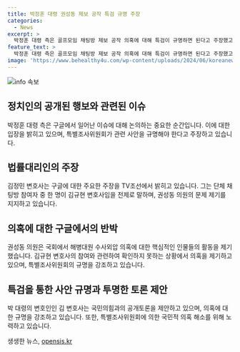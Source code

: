 ```yaml
---
title: 박정훈 대령 권성동 제보 공작 특검 규명 주장
categories:
  - News
excerpt: >
  박정훈 대령 측은 골프모임 채팅방 제보 공작 의혹에 대해 특검이 규명하면 된다고 주장했고, 김정민 변호사는 김규현 변호사의 참여 여부를 확인할 수 없다며 의혹을 제기했다. 권성동 의원은 이 의혹을 야당의 제보 공작이라고 주장하며 국민의힘과의 공개토론을 제안했고, 허위성을 발견하지 못했다고 밝혔다.
feature_text: >
  박정훈 대령 측은 골프모임 채팅방 제보 공작 의혹에 대해 특검이 규명하면 된다고 주장했고, 김정민 변호사는 김규현 변호사의 참여 여부를 확인할 수 없다며 의혹을 제기했다. 권성동 의원은 이 의혹을 야당의 제보 공작이라고 주장하며 국민의힘과의 공개토론을 제안했고, 허위성을 발견하지 못했다고 밝혔다.
image: 'https://www.behealthy4u.com/wp-content/uploads/2024/06/koreanews.jpg'
---
```


<p><img src="https://www.behealthy4u.com/wp-content/uploads/2024/06/koreanews.jpg" alt="info 속보" /></p>

<h2 data-ke-size="size26">정치인의 공개된 행보와 관련된 이슈</h2>

<p data-ke-size="size16">박정훈 대령 측은 구글에서 일어난 이슈에 대해 논의하는 중요한 순간입니다. 이에 대한 입장을 밝히고 있으며, 특별조사위원회가 관련 사안을 규명해야 한다고 주장하고 있습니다.</p>

<h2 data-ke-size="size26">법률대리인의 주장</h2>

<p data-ke-size="size16">김정민 변호사는 구글에 대한 주요한 주장을 TV조선에서 밝히고 있습니다. 그는 단체 채팅방 참여자 중 한 명이 김규현 변호사임을 전제로 말하며, 권성동 의원의 문제 제기를 지지하고 있습니다.</p>

<h2 data-ke-size="size26">의혹에 대한 구글에서의 반박</h2>

<p data-ke-size="size16">권성동 의원은 국회에서 해병대원 수사외압 의혹에 대한 핵심적인 인물들의 활동을 제기했습니다. 김규현 변호사의 참여와 관련하여 확인하지 못하는 상황에서 의혹을 제기하고 있으며, 특별조사위원회의 규명을 강조하고 있습니다.</p>

<h2 data-ke-size="size26">특검을 통한 사안 규명과 투명한 토론 제안</h2>

<p data-ke-size="size16">박 대령의 변호인인 김 변호사는 국민의힘과의 공개토론을 제안하고 있으며, 의혹에 대한 규명을 강조하고 있습니다. 또한, 특별조사위원회에 의한 국민적 의혹 해소를 위해 노력하고 있습니다.</p>
생생한 뉴스, <a href="https://opensis.kr" rel="dofollow">opensis.kr</a>


